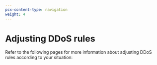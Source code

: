 ```yaml
---
pcx-content-type: navigation
weight: 4
---
```


# Adjusting DDoS rules

Refer to the following pages for more information about adjusting DDoS rules according to your situation:

<DirectoryListing path="/managed-rulesets/adjust-rules" />

